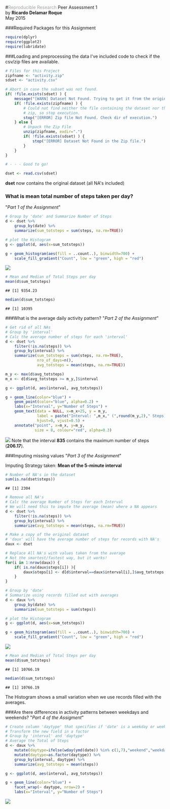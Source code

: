 
#<span style="color:rgba(158, 162, 163, 1);">Reproducible Research</span>
Peer Assessment 1  
by **Ricardo Delamar Roque**  
May 2015

###Required Packages for this Assignment


```r
require(dplyr)
require(ggplot2)
require(lubridate)
```

###Loading and preprocessing the data
I've included code to check if the csv/zip files are available.


```r
# Files for this Project
zipfname <- "activity.zip"
sdset <- "activity.csv"

# Abort in case the subset was not found.
if( !file.exists(sdset) ) {
    message("[WARN] Dataset Not Found. Trying to get it from the original zip file")    
    if( !file.exists(zipfname) ) {
        # Could not find neither the file containing the dataset nor the original
        # zip, so stop execution.
        stop("[ERROR] Zip file Not Found. Check dir of execution.")
    } else {
        # Unpack the Zip File
        unzip(zipfname, exdir=".")
        if( !file.exists(sdset) ) {
            stop("[ERROR] Dataset Not Found in the Zip file.")
        }
    }
}

# - - - Good to go!

dset <- read.csv(sdset)
```

**dset** now contains the original dataset (all NA's included)

### What is mean total number of steps taken per day?
"*Part 1 of the Assignment*"


```r
# Group by 'date' and Summarize Number of Steps
d <- dset %>% 
    group_by(date) %>% 
    summarize(sum_totsteps = sum(steps, na.rm=TRUE))

# plot the Histogram
g <- ggplot(d, aes(x=sum_totsteps))

g + geom_histogram(aes(fill = ..count..), binwidth=700) + 
    scale_fill_gradient("Count", low = "green", high = "red")
```

![](figure/part1-1.png) 

```r
# Mean and Median of Total Steps per day
mean(d$sum_totsteps) 
```

```
## [1] 9354.23
```

```r
median(d$sum_totsteps)
```

```
## [1] 10395
```

###What is the average daily activity pattern?
"*Part 2 of the Assignment*"


```r
# Get rid of all NAs
# Group by 'interval'
# Calc the average number of steps for each 'interval'
d <- dset %>%
    filter(!is.na(steps)) %>%
    group_by(interval) %>%
    summarize(sum_totsteps = sum(steps, na.rm=TRUE),
              nro_of_days=n(),
              avg_totsteps = mean(steps, na.rm=TRUE))

m_y <- max(d$avg_totsteps)
m_x <- d[d$avg_totsteps >= m_y,]$interval

g <- ggplot(d, aes(interval, avg_totsteps))

g + geom_line(color="blue") + 
    geom_point(color="blue", alpha=0.2) + 
    labs(x="Interval", y="Number of Steps") + 
    geom_text(data = NULL, x=m_x+25, y = m_y, 
              label = paste("Interval: ",m_x," (",round(m_y,2)," Steps)", sep=""),
              hjust=0, vjust=0.5) + 
    annotate("point", x=m_x, y=m_y, 
             size = 8, colour="red", alpha=0.3)
```

![](figure/part2-1.png) 
Note that the interval **835** contains the maximum number of steps (**206.17**).

###Imputing missing values
"*Part 3 of the Assignment*"

Imputing Strategy taken: **Mean of the 5-minute interval**


```r
# Number of NA's in the dataset
sum(is.na(dset$steps))
```

```
## [1] 2304
```

```r
# Remove all NA's
# Calc the average Number of Steps for each Interval
# We will need this to impute the average (mean) where a NA appears
d <- dset %>%
    filter(!is.na(steps)) %>%
    group_by(interval) %>%
    summarize(avg_totsteps = mean(steps, na.rm=TRUE))

# Make a copy of the original dataset
# 'daux' will have the average number of steps for records with NA's
daux <- dset

# Replace All NA's with values taken from the average
# Not the smartest/fastest way, but it works!
for(i in 1:nrow(daux)) {
    if( is.na(daux$steps[i]) ){
        daux$steps[i] <- d[d$interval==daux$interval[i],]$avg_totsteps
    }
}

# Group by 'date'
# Summarize using records filled out with averages
d <- daux %>% 
    group_by(date) %>% 
    summarize(sum_totsteps = sum(steps))

# plot the Histogram
g <- ggplot(d, aes(x=sum_totsteps))

g + geom_histogram(aes(fill = ..count..), binwidth=700) + 
    scale_fill_gradient("Count", low = "green", high = "red")
```

![](figure/part3-1.png) 

```r
# Mean and Median of Total Steps per day
mean(d$sum_totsteps) 
```

```
## [1] 10766.19
```

```r
median(d$sum_totsteps)
```

```
## [1] 10766.19
```
The Histogram shows a small variation when we use records filled with the averages.

###Are there differences in activity patterns between weekdays and weekends?
"*Part 4 of the Assigment*"


```r
# Create column 'daytype' that specifies if 'date' is a weekday or weekend
# Transform the new field in a factor
# Group by 'interval' and 'daytype'
# Average the Total of Steps
d <- daux %>% 
    mutate(daytype=ifelse(wday(ymd(date)) %in% c(1,7),"weekend","weekday")) %>%
    mutate(daytype=as.factor(daytype)) %>%
    group_by(interval, daytype) %>%
    summarize(avg_totsteps = mean(steps))

g <- ggplot(d, aes(interval, avg_totsteps))

g + geom_line(color="blue") + 
    facet_wrap(~ daytype, nrow=2) + 
    labs(x="Interval", y="Number of Steps")
```

![](figure/part4-1.png) 
